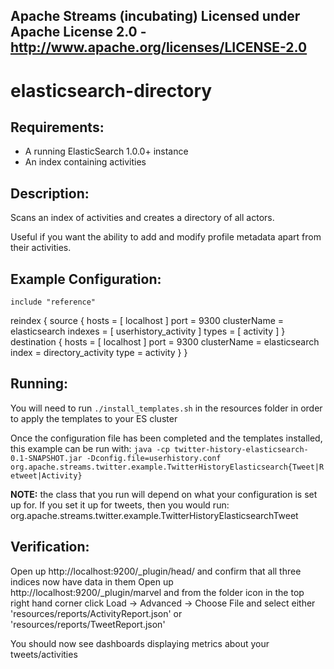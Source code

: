 Apache Streams (incubating)
Licensed under Apache License 2.0 - http://www.apache.org/licenses/LICENSE-2.0
--------------------------------------------------------------------------------

elasticsearch-directory
==============================

Requirements:
-------------
 - A running ElasticSearch 1.0.0+ instance
 - An index containing activities

Description:
------------
Scans an index of activities and creates a directory of all actors.

Useful if you want the ability to add and modify profile metadata apart from their activities.

Example Configuration:
----------------------

    include "reference"
reindex {
    source {
        hosts = [
            localhost
        ]
        port = 9300
        clusterName = elasticsearch
        indexes = [
            userhistory_activity
        ]
        types = [
            activity
        ]
    }
    destination {
        hosts = [
            localhost
        ]
        port = 9300
        clusterName = elasticsearch
        index = directory_activity
        type = activity
    }
}

Running:
--------

You will need to run `./install_templates.sh` in the resources folder in order to apply the templates to your ES cluster

Once the configuration file has been completed and the templates installed, this example can be run with:
`java -cp twitter-history-elasticsearch-0.1-SNAPSHOT.jar -Dconfig.file=userhistory.conf org.apache.streams.twitter.example.TwitterHistoryElasticsearch{Tweet|Retweet|Activity}`

**NOTE:** the class that you run will depend on what your configuration is set up for. If you set it up for tweets, then you would run:
org.apache.streams.twitter.example.TwitterHistoryElasticsearchTweet

Verification:
-------------
Open up http://localhost:9200/_plugin/head/ and confirm that all three indices now have data in them
Open up http://localhost:9200/_plugin/marvel and from the folder icon in the top right hand corner click
    Load -> Advanced -> Choose File and select either 'resources/reports/ActivityReport.json' or 'resources/reports/TweetReport.json'

You should now see dashboards displaying metrics about your tweets/activities
